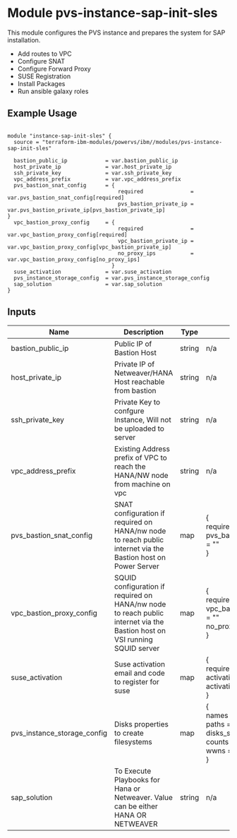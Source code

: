 # Module pvs-instance-sap-init-sles

This module configures the PVS instance and prepares the system for SAP installation. 
- Add routes to VPC
- Configure SNAT
- Configure Forward Proxy
- SUSE Registration
- Install Packages
- Run ansible galaxy roles 

## Example Usage
```

module "instance-sap-init-sles" {
  source = "terraform-ibm-modules/powervs/ibm//modules/pvs-instance-sap-init-sles"

  bastion_public_ip            = var.bastion_public_ip
  host_private_ip              = var.host_private_ip
  ssh_private_key              = var.ssh_private_key
  vpc_address_prefix           = var.vpc_address_prefix
  pvs_bastion_snat_config      = { 
                                   required               = var.pvs_bastion_snat_config[required]
                                   pvs_bastion_private_ip = var.pvs_bastion_private_ip[pvs_bastion_private_ip]                              }
  vpc_bastion_proxy_config     = {
                                   required               = var.vpc_bastion_proxy_config[required] 
                                   vpc_bastion_private_ip = var.vpc_bastion_proxy_config[vpc_bastion_private_ip]
                                   no_proxy_ips           = var.vpc_bastion_proxy_config[no_proxy_ips]
                                 }
  suse_activation              = var.suse_activation                                
  pvs_instance_storage_config  = var.pvs_instance_storage_config
  sap_solution                 = var.sap_solution
}
```

<!-- BEGINNING OF PRE-COMMIT-TERRAFORM DOCS HOOK -->

## Inputs

| Name                              | Description                                           | Type   | Default | Required |
|-----------------------------------|-------------------------------------------------------|--------|---------|----------|
| bastion_public_ip | Public IP of Bastion Host | string | n/a | yes |
| host_private_ip | Private IP of Netweaver/HANA Host reachable from bastion | string | n/a | yes |
| ssh_private_key | Private Key to confgure Instance, Will not be uploaded to server | string | n/a | yes |
| vpc_address_prefix | Existing Address prefix of VPC to reach the HANA/NW node from machine on vpc | string | n/a | yes |
| pvs_bastion_snat_config | SNAT configuration if required on HANA/nw node to reach public internet via the Bastion host on Power Server | map | {<br />required = false<br />pvs_bastion_private_ip = ""<br />} | yes |
| vpc_bastion_proxy_config | SQUID configuration if required on HANA/nw node to reach public internet via the Bastion host on VSI running SQUID server | map | {<br />required = false<br />vpc_bastion_private_ip = ""<br />no_proxy_ips = ""<br />} | yes |
| suse_activation | Suse activation email and code to register for suse | map | {<br />required = false<br />activation_email = ""<br />activation_code  = ""<br />} | yes |
| pvs_instance_storage_config | Disks properties to create filesystems | map | {<br />names = ""<br />paths = ""<br />disks_size = ""<br />counts = ""<br />wwns  = ""<br />} | yes |
| sap_solution | To Execute Playbooks for Hana or Netweaver. Value can be either HANA OR NETWEAVER | string | n/a | yes |

<!-- END OF PRE-COMMIT-TERRAFORM DOCS HOOK -->